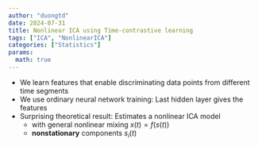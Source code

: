 ```yaml
---
author: "duongtd"
date: 2024-07-31
title: Nonlinear ICA using Time-contrastive learning
tags: ["ICA", "NonlinearICA"] 
categories: ["Statistics"]
params:
  math: true
---
```

* We learn features that enable discriminating data points from different time segments
* We use ordinary neural network training:
  Last hidden layer gives the features
* Surprising theoretical result:
  Estimates a nonlinear ICA model
  * with general nonlinear mixing $x(t) = f(s(t))$
  * **nonstationary** components $s_{i}(t)$
